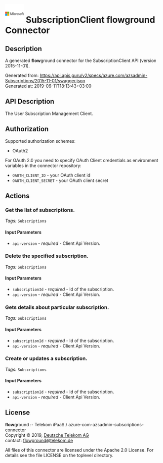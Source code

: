 # ![LOGO](logo.png) SubscriptionClient **flow**ground Connector

## Description

A generated **flow**ground connector for the SubscriptionClient API (version 2015-11-01).

Generated from: https://api.apis.guru/v2/specs/azure.com/azsadmin-Subscriptions/2015-11-01/swagger.json<br/>
Generated at: 2019-06-11T18:13:43+03:00

## API Description

The User Subscription Management Client.

## Authorization

Supported authorization schemes:
- OAuth2

For OAuth 2.0 you need to specify OAuth Client credentials as environment variables in the connector repository:
* `OAUTH_CLIENT_ID` - your OAuth client id
* `OAUTH_CLIENT_SECRET` - your OAuth client secret

## Actions

### Get the list of subscriptions.

*Tags:* `Subscriptions`

#### Input Parameters
* `api-version` - _required_ - Client Api Version.

### Delete the specified subscription.

*Tags:* `Subscriptions`

#### Input Parameters
* `subscriptionId` - _required_ - Id of the subscription.
* `api-version` - _required_ - Client Api Version.

### Gets details about particular subscription.

*Tags:* `Subscriptions`

#### Input Parameters
* `subscriptionId` - _required_ - Id of the subscription.
* `api-version` - _required_ - Client Api Version.

### Create or updates a subscription.

*Tags:* `Subscriptions`

#### Input Parameters
* `subscriptionId` - _required_ - Id of the subscription.
* `api-version` - _required_ - Client Api Version.

## License

**flow**ground :- Telekom iPaaS / azure-com-azsadmin-subscriptions-connector<br/>
Copyright © 2019, [Deutsche Telekom AG](https://www.telekom.de)<br/>
contact: flowground@telekom.de

All files of this connector are licensed under the Apache 2.0 License. For details
see the file LICENSE on the toplevel directory.
